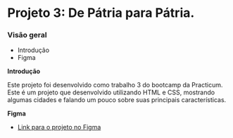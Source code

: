 # Projeto 3: De Pátria para Pátria.
### Visão geral    
* Introdução  
* Figma  
  
**Introdução**    
  
Este projeto foi desenvolvido como trabalho 3 do bootcamp da Practicum. Este é um projeto que desenvolvido utilizando HTML e CSS, mostrando algumas cidades e falando um pouco sobre suas principais características.
  
**Figma**  
  
* [Link para o projeto no Figma](https://www.figma.com/file/GrMXsb1nThoKf3LFc42Bbh/WEB%2C-Sprint-3-%3A-De-P%C3%A1tria-para-P%C3%A1tria-%7C-desktop-%2B-mobile?node-id=0%3A1)  
 
